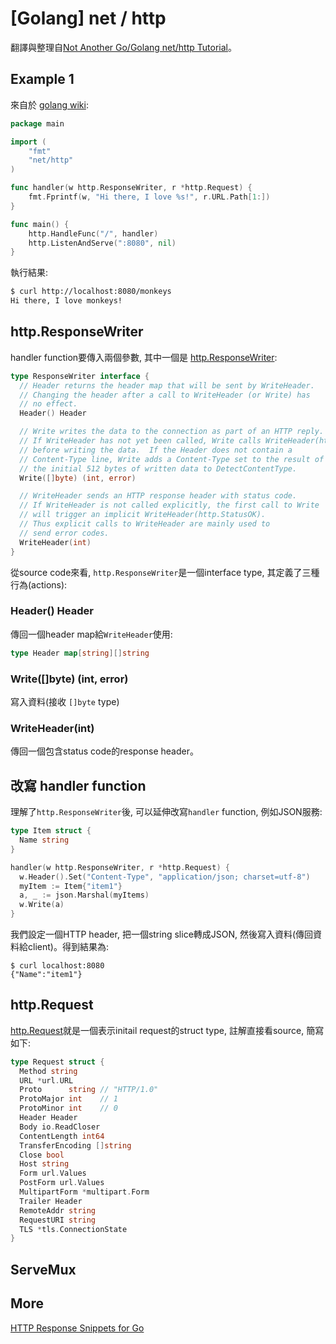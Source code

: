 # [Golang] net / http

翻譯與整理自[Not Another Go/Golang net/http Tutorial](http://soryy.com/blog/2014/not-another-go-net-http-tutorial/)。

## Example 1

來自於 [golang wiki](https://golang.org/doc/articles/wiki/#tmp_3):

``` go
package main

import (
    "fmt"
    "net/http"
)

func handler(w http.ResponseWriter, r *http.Request) {
    fmt.Fprintf(w, "Hi there, I love %s!", r.URL.Path[1:])
}

func main() {
    http.HandleFunc("/", handler)
    http.ListenAndServe(":8080", nil)
}
```

執行結果: 

``` bash
$ curl http://localhost:8080/monkeys
Hi there, I love monkeys!
```

## http.ResponseWriter

handler function要傳入兩個參數, 其中一個是 [http.ResponseWriter](http://golang.org/pkg/net/http/#ResponseWriter):

``` go
type ResponseWriter interface {
  // Header returns the header map that will be sent by WriteHeader.
  // Changing the header after a call to WriteHeader (or Write) has
  // no effect.
  Header() Header

  // Write writes the data to the connection as part of an HTTP reply.
  // If WriteHeader has not yet been called, Write calls WriteHeader(http.StatusOK)
  // before writing the data.  If the Header does not contain a
  // Content-Type line, Write adds a Content-Type set to the result of passing
  // the initial 512 bytes of written data to DetectContentType.
  Write([]byte) (int, error)

  // WriteHeader sends an HTTP response header with status code.
  // If WriteHeader is not called explicitly, the first call to Write
  // will trigger an implicit WriteHeader(http.StatusOK).
  // Thus explicit calls to WriteHeader are mainly used to
  // send error codes.
  WriteHeader(int)
}
```

從source code來看, `http.ResponseWriter`是一個interface type, 其定義了三種行為(actions): 

### Header() Header

傳回一個header map給`WriteHeader`使用:

``` go
type Header map[string][]string
```

### Write([]byte) (int, error)

寫入資料(接收 `[]byte` type)

### WriteHeader(int)

傳回一個包含status code的response header。

## 改寫 handler function 

理解了`http.ResponseWriter`後, 可以延伸改寫`handler` function, 例如JSON服務: 

``` go
type Item struct {
  Name string
}

handler(w http.ResponseWriter, r *http.Request) {
  w.Header().Set("Content-Type", "application/json; charset=utf-8") 
  myItem := Item{"item1"}
  a, _ := json.Marshal(myItems)
  w.Write(a)
}
```

我們設定一個HTTP header, 把一個string slice轉成JSON, 然後寫入資料(傳回資料給client)。得到結果為: 

```
$ curl localhost:8080
{"Name":"item1"}
```

## http.Request

[http.Request](http://golang.org/pkg/net/http/#Request)就是一個表示initail request的struct type, 註解直接看source, 簡寫如下: 

``` go
type Request struct {
  Method string
  URL *url.URL
  Proto      string // "HTTP/1.0"
  ProtoMajor int    // 1
  ProtoMinor int    // 0
  Header Header
  Body io.ReadCloser
  ContentLength int64
  TransferEncoding []string
  Close bool
  Host string
  Form url.Values
  PostForm url.Values
  MultipartForm *multipart.Form
  Trailer Header
  RemoteAddr string
  RequestURI string
  TLS *tls.ConnectionState
}
```

## ServeMux

## More 

[HTTP Response Snippets for Go](http://www.alexedwards.net/blog/golang-response-snippets#json)

